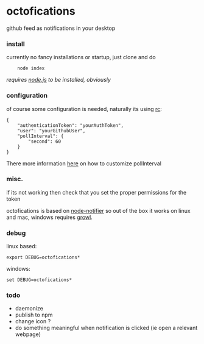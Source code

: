 # octofications
github feed as notifications in your desktop
### install
currently no fancy installations or startup, just clone and do
```
	node index
```
_requires [node.js](http://nodejs.org) to be installed, obviously_
### configuration
of course some configuration is needed, naturally its using [rc](https://github.com/dominictarr/rc): 
```
{
	"authenticationToken": "yourAuthToken",
	"user": "yourGithubUser",
	"pollInterval": {
		"second": 60
	}	
}
```
There more information [here](https://github.com/kessler/tempus-fugit#the-interval-object) on how to customize pollInterval  
### misc.
if its not working then check that you set the proper permissions for the token

octofications is based on [node-notifier](https://github.com/mikaelbr/node-notifier) so out of the box it works on linux and mac, windows requires [growl](http://growl.info/).

### debug
linux based:
```
export DEBUG=octofications*
```
windows:
```
set DEBUG=octofications*
```
### todo
- daemonize 
- publish to npm
- change icon ?
- do something meaningful when notification is clicked (ie open a relevant webpage)